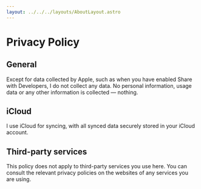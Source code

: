 ```yaml
---
layout: ../../../layouts/AboutLayout.astro
---
```


# Privacy Policy

## General
Except for data collected by Apple, such as when you have enabled Share with Developers, I do not collect any data. 
No personal information, usage data or any other information is collected — nothing.

## iCloud
I use iCloud for syncing, with all synced data securely stored in your iCloud account.

## Third-party services
This policy does not apply to third-party services you use here. 
You can consult the relevant privacy policies on the websites of any services you are using.
